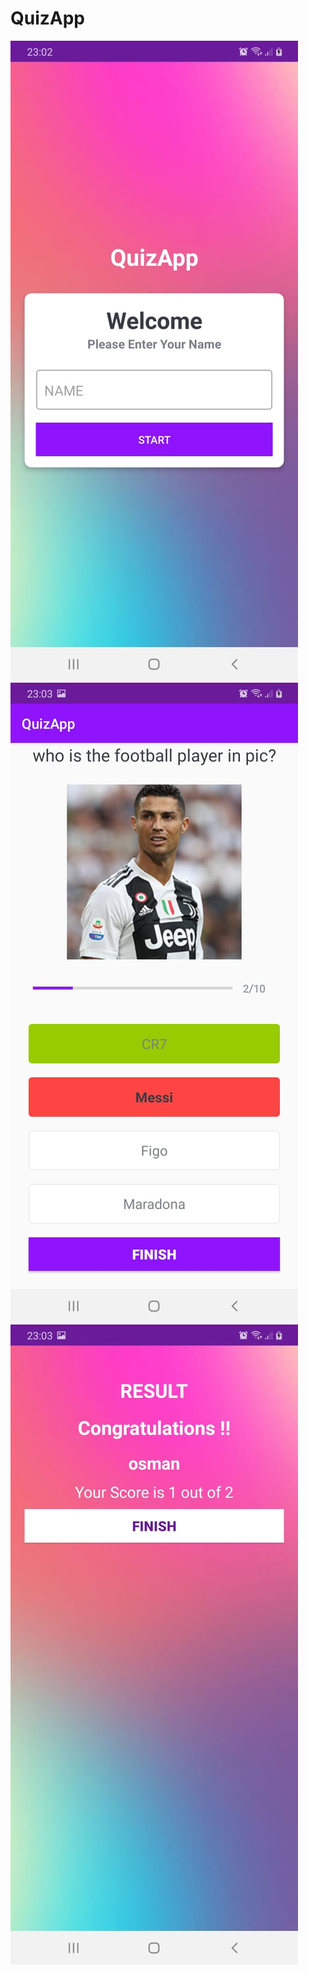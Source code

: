 # QuizApp

![](/app/src/main/res/drawable/1.jpeg)
![](/app/src/main/res/drawable/2.jpeg)
![](/app/src/main/res/drawable/3.jpeg)
